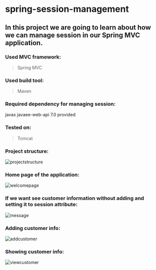 # spring-session-management
## In this project we are going to learn about how we can manage session in our Spring MVC application.

### Used MVC framework:
> Spring MVC

### Used build tool:
> Maven

### Required dependency for managing session:

<dependency>
    <groupId>javax</groupId>
    <artifactId>javaee-web-api</artifactId>
    <version>7.0</version>
    <scope>provided</scope>
</dependency>


### Tested on:
> Tomcat  

### Project structure:
![projectstructure](https://user-images.githubusercontent.com/19667452/36554872-a666f6ca-182a-11e8-8962-496f1cbbee3f.PNG)


### Home page of the application:

![welcomepage](https://user-images.githubusercontent.com/19667452/36555046-23abef28-182b-11e8-95e2-d5f4f92f3e45.PNG)


### If we want see customer information without adding and setting it to session attribute:

![message](https://user-images.githubusercontent.com/19667452/36555132-575c03a8-182b-11e8-9ef7-366093852a45.PNG)

### Adding customer info:

![addcustomer](https://user-images.githubusercontent.com/19667452/36555198-78f3980a-182b-11e8-8d00-e083a670e023.PNG)

### Showing customer info:

![viewcustomer](https://user-images.githubusercontent.com/19667452/36555246-980cf614-182b-11e8-911d-c469e99cbc61.PNG)
